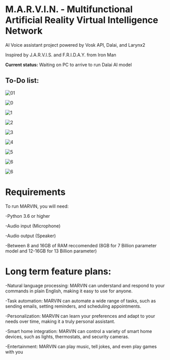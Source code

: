 # M.A.R.V.I.N. - Multifunctional Artificial Reality Virtual Intelligence Network

AI Voice assistant project powered by Vosk API, Dalai, and Larynx2


Inspired by J.A.R.V.I.S. and F.R.I.D.A.Y. from Iron Man

**Current status:** Waiting on PC to arrive to run Dalai AI model


## To-Do list:

![01](https://img.shields.io/badge/Complete%20ToDo%20List-Complete-brightgreen)

![0](https://img.shields.io/badge/Rethink%20Name-Complete-brightgreen)

![1](https://img.shields.io/badge/Deploy%20Vosk-Incomplete-red)

![2](https://img.shields.io/badge/Integrate%20Vosk-Incomplete-red)

![3](https://img.shields.io/badge/Deploy%20Dalai-Incomplete-red)

![4](https://img.shields.io/badge/Integrate%20Dalai-Incomplete-red)

![5](https://img.shields.io/badge/Deploy%20Larynx2-Incomplete-red)

![6](https://img.shields.io/badge/Integrate%20Larynx2-Incomplete-red)

![6](https://img.shields.io/badge/Add%20more%20functionality-Incomplete-red)

# Requirements

To run MARVIN, you will need:

-Python 3.6 or higher

-Audio input (Microphone)

-Audio output (Speaker)

-Between 8 and 16GB of RAM reccomended (8GB for 7 Billion parameter model and 12-16GB for 13 Billion parameter) 


# Long term feature plans:


-Natural language processing: MARVIN can understand and respond to your commands in plain English, making it easy to use for anyone.

-Task automation: MARVIN can automate a wide range of tasks, such as sending emails, setting reminders, and scheduling appointments.

-Personalization: MARVIN can learn your preferences and adapt to your needs over time, making it a truly personal assistant.

-Smart home integration: MARVIN can control a variety of smart home devices, such as lights, thermostats, and security cameras.

-Entertainment: MARVIN can play music, tell jokes, and even play games with you
